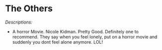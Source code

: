 # The Others

_Descriptions:_
- A horror Movie. Nicole Kidman. Pretty Good. Definitely one to recommend. They say when you feel lonely, put on a horror movie and suddenly you dont feel alone anymore. LOL!

